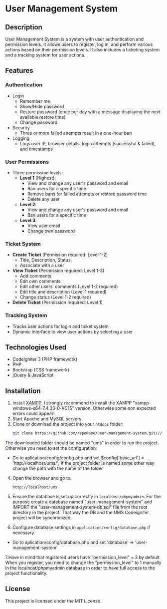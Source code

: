 # User Management System

## Description
User Management System is a system with user authentication and permission levels. It allows users to register, log in, and perform various actions based on their permission levels. 
It also includes a ticketing system and a tracking system for user actions.

## Features

### Authentication
- Login
  - Remember me
  - Show/Hide password
  - Restore password (once per day with a message displaying the next available restore time)
  - Change password
- Security
  - Three or more failed attempts result in a one-hour ban
- Logging
  - Logs user IP, browser details, login attempts (successful & failed), and timestamps

### User Permissions
- Three permission levels:
  - **Level 1** (Highest):
    - View and change any user's password and email
    - Ban users for a specific time
    - Remove bans for failed attempts or restore password time
    - Delete any user
  - **Level 2**:
    - View and change any user's password and email
    - Ban users for a specific time
  - **Level 3**:
    - View user email
    - Change own password

### Ticket System
- **Create Ticket** (Permission required: Level 1-2)
  - Title, Description, Status
  - Associate with a user
- **View Ticket** (Permission required: Level 1-3)
  - Add comments
  - Edit own comments
  - Edit other users' comments (Level 1-2 required)
  - Edit title and description (Level 1 required)
  - Change status (Level 1-2 required)
- **Delete Ticket** (Permission required: Level 1)

### Tracking System
- Tracks user actions for login and ticket system
- Dynamic interface to view user actions by selecting a user

## Technologies Used
- CodeIgniter 3 (PHP framework)
- PHP
- Bootstrap (CSS framework)
- jQuery & JavaScript

## Installation
1. Install [XAMPP](https://www.apachefriends.org/index.html).
  I strongly recommend to install the XAMPP "xampp-windows-x64-7.4.33-0-VC15" version. Otherwise some non expected errors could appear!
2. Start Apache and MySQL servers.
3. Clone or download the project into your `htdocs` folder:
   ```sh
   git clone https://github.com/repoName/user-management-system.git///// Add the repo link
   ```
The downloaded folder should be named "ums" in order to run the project. Otherwise you need to set the configuration: 
- Go to aplication/config/config.php and set $config['base_url'] = 'http://localhost/ums/';
If the project folder is named some other way change the path with the name of the folder

4. Open the browser and go to:
   ```
   http://localhost/ums
   ```
5. Ensure the database is set up correctly in `localhost/phpmyadmin`.
For the purpose create a database named "user-management-system" and IMPORT the "user-management-system-db.sql" file from the root directory in the project. 
That way the DB and the UMS Codeigniter project will be synchronized.

6. Configure database settings in `application/config/database.php` if necessary.
- Go to aplication/config/database.php and set 'database' => 'user-management-system'

7.Have in mind that registered users have "permission_level" = 3 by default. When you register, 
you need to change the "permission_level" to 1 manually in the localhost/phpmyadmin database in order to have full access to the project functionality.

## License
This project is licensed under the MIT License.

